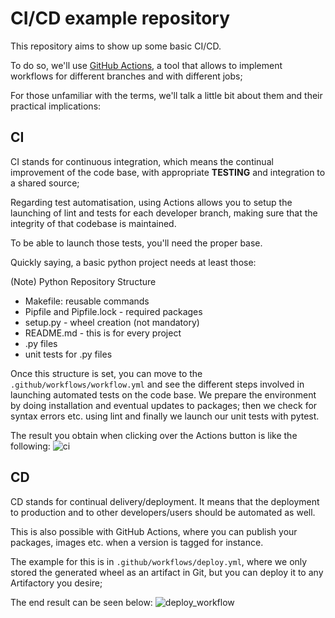 # CI/CD example repository

This repository aims to show up some basic CI/CD. 

To do so, we'll use [GitHub Actions](https://docs.github.com/en/actions/),
a tool that allows to implement workflows for different branches and with different jobs;

For those unfamiliar with the terms, we'll talk a little bit about them and their practical implications:
 
## CI

CI stands for continuous integration, which means the continual improvement of the code base, with appropriate 
**TESTING** and integration to a shared source;

Regarding test automatisation, using Actions allows you to setup the launching of lint and tests
for each developer branch, making sure that the integrity of that codebase is maintained. 

To be able to launch those tests, you'll need the proper base. 

Quickly saying, a basic python project needs at least those:

(Note) Python Repository Structure

- Makefile: reusable commands
- Pipfile and Pipfile.lock - required packages
- setup.py - wheel creation (not mandatory)
- README.md - this is for every project
- .py files
- unit tests for .py files

Once this structure is set, you can move to the `.github/workflows/workflow.yml` and see the different steps
involved in launching automated tests on the code base. We prepare the environment by doing installation and eventual
updates to packages; then we check for syntax errors etc. using lint and finally we launch our unit tests with
pytest.

The result you obtain when clicking over the Actions button is like the following:
![ci](https://user-images.githubusercontent.com/46964784/189722255-62ecd6b1-e637-4f6b-ae70-41a6d4820383.png)


## CD 

CD stands for continual delivery/deployment. It means that the deployment to production and to other developers/users
should be automated as well.

This is also possible with GitHub Actions, where you can publish your packages, images etc. when a version is tagged for
instance.

The example for this is in `.github/workflows/deploy.yml`, where we only stored the generated wheel as an artifact in Git,
but you can deploy it to any Artifactory you desire;

The end result can be seen below:
![deploy_workflow](https://user-images.githubusercontent.com/46964784/189721742-9ed1738f-803b-4c24-b53a-1b230e87949e.png)
